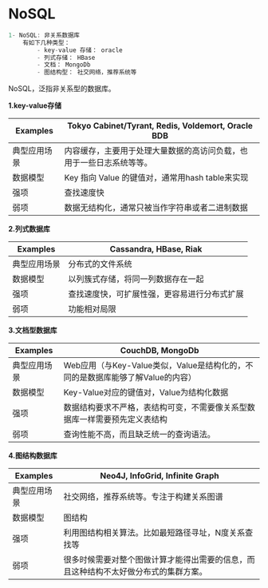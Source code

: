 # NoSQL

```cpp
1- NoSQL: 非关系数据库
	有如下几种类型：
		- key-value 存储： oracle
		- 列式存储： HBase
		- 文档： MongoDb
		- 图结构型： 社交网络，推荐系统等
```



NoSQL，泛指非关系型的数据库。

**1.key-value存储**

| Examples     | Tokyo Cabinet\/Tyrant, Redis, Voldemort, Oracle BDB          |
| ------------ | ------------------------------------------------------------ |
| 典型应用场景 | 内容缓存，主要用于处理大量数据的高访问负载，也用于一些日志系统等等。 |
| 数据模型     | Key 指向 Value 的键值对，通常用hash table来实现              |
| 强项         | 查找速度快                                                   |
| 弱项         | 数据无结构化，通常只被当作字符串或者二进制数据               |

**2.列式数据库**

| Examples     | Cassandra, HBase, Riak                       |
| ------------ | -------------------------------------------- |
| 典型应用场景 | 分布式的文件系统                             |
| 数据模型     | 以列簇式存储，将同一列数据存在一起           |
| 强项         | 查找速度快，可扩展性强，更容易进行分布式扩展 |
| 弱项         | 功能相对局限                                 |

**3.文档型数据库**

| Examples     | CouchDB, MongoDb                                             |
| ------------ | ------------------------------------------------------------ |
| 典型应用场景 | Web应用（与Key-Value类似，Value是结构化的，不同的是数据库能够了解Value的内容） |
| 数据模型     | Key-Value对应的键值对，Value为结构化数据                     |
| 强项         | 数据结构要求不严格，表结构可变，不需要像关系型数据库一样需要预先定义表结构 |
| 弱项         | 查询性能不高，而且缺乏统一的查询语法。                       |

**4.图结构数据库**

| Examples     | Neo4J, InfoGrid, Infinite Graph                              |
| ------------ | ------------------------------------------------------------ |
| 典型应用场景 | 社交网络，推荐系统等。专注于构建关系图谱                     |
| 数据模型     | 图结构                                                       |
| 强项         | 利用图结构相关算法。比如最短路径寻址，N度关系查找等          |
| 弱项         | 很多时候需要对整个图做计算才能得出需要的信息，而且这种结构不太好做分布式的集群方案。 |